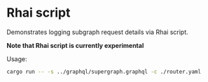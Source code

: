 # Rhai script

Demonstrates logging subgraph request details via Rhai script.

**Note that Rhai script is currently experimental** 


Usage:
```bash
cargo run -- -s ../graphql/supergraph.graphql -c ./router.yaml
```
